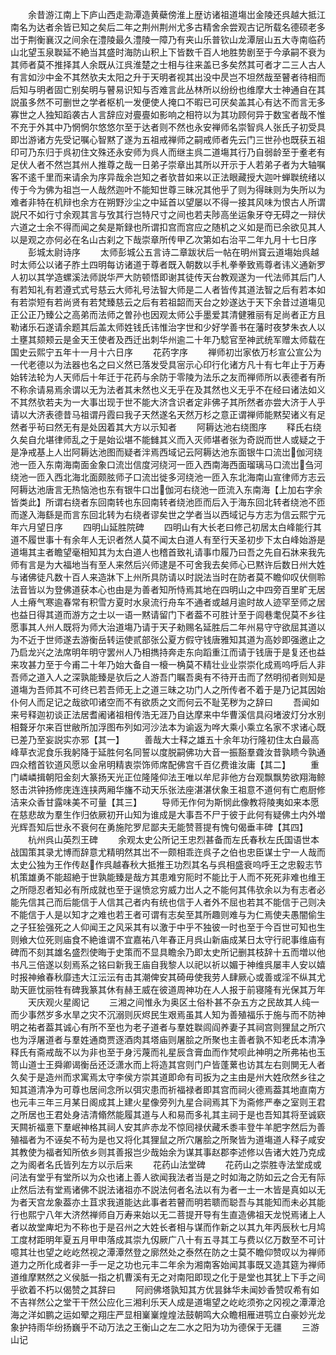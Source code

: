<!-- { "loadSidebar": true } -->
　　余昔游江南上下庐山西走泐潭造黄蘗傍淮上歴访诸祖道塲岀金陵还呉越大抵江南名为达者余皆已知之矣后二年之荆州荆州尤多古精舍余尝观古记所载名德硕老多岀于荆衡襄汉之间余在澧陵最久澧陵一障乃有夹山乐普钦山龙潭层山五大寺南临药山北望玉泉聫延不絶当其盛时海防山积上下皆数千百人地胜势剧至于今承嗣不衰为其师者莫不推择其人余既从江呉淮楚之士相与往来盖已多矣然其可者才二三人古人有言如沙中金不其然欤夫太阳之升于天明者视其出没中昃岂不坦然哉至瞽者待相而后知与明者固亡别矣明与瞽易识知与否难言此丛林所以纷纷也维摩大士神通自在其説虽多然不可删世之学者枢机一发便使人掩口不暇已可厌矣盖其心有达不而言无多寡世之人独知蹈袭古人言辞应对亹亹如影响之相符以为其功顾何异于数宝者哉不惟不充于外其中乃惘惘尔悠悠尔至于达者则不然也永安禅师名崇智呉人张氏子初受具即岀游诸方先受记嘱心智黙了遂为五祖戒禅师之嗣戒师者先云门三世孙也既获五祖印可乃东归于呉初住文殊还永安师为呉人而继主呉二道塲其行乃自弱龄至于耊老有足伏人者不然岂其州人推尊之哉一日弟子崇章出其所以开示于人若弟子者为大轴嘱客不逺千里而来请余为序异哉余岂知之者欤昔如来以正法眼藏授大迦叶蝉聫统绪以传于今为佛为祖岂一人哉然迦叶不能知世尊三昧况其他乎了则为得昧则为失所以为难者非特在机辩也余方在朔野沙尘之中延首以望屡以不得一接其风味为恨古人所谓説尺不如行寸余观其言与攷其行岂特尺寸之间也若夫陟高坐运象牙夺无碍之一辩伏六道之士余不得而闻之矣是斯録也所谓扣宫而宫应之随机之义如是而已余欲见其人以是观之亦何必在名山古刹之下哉崇章所传甲乙次第如右治平二年九月十七日序
　　彭城太尉诗序
　　太师彭城公五言诗二章跋状后一帖在明州寳云道塲始呉越时太师公以诸子胙土四明每访诸道于尊者既入朝数以手札拳拳致焉尊者讳义通新罗人初以其学造螺溪法师説华严大防顿悟即谢其徒传天台教观遂为一代法师其后门人有若知礼有若遵式式号慈云大师礼号法智大师是二人者皆传其道法智之后有若本如有若崇短有若尚贤有若梵臻慈云之后有若祖韶而天台之妙遂达于天下余昔过道塲见正公正乃臻公之高弟而法师之曽孙也因观太师公手墨爱其清健雅丽有足尚者正方且勒诸乐石遂请余题其后盖太师姓钱氏讳惟治字世和少好学善书在藩时夜梦朱衣人以土壅其颏颊云是金天王使者及西迁出刺华州逾二十年乃騐官至神武统军赠太师载在国史云熙宁五年十一月十六日序
　　花药字序
　　禅师初岀家依万杉宣公宣公为一代老德以为法器也名之曰义然已落发受具宻示心印行化诸方凡十有七年止于万寿始转法轮为人天师后十年迁于花药与余防于零陵为法乐之友而禅师所以表德者有所不称余请易焉余谓以无为法者其未然也义无乎在及其然也义无乎不在经曰诸法如义不其然欤若夫为一大事岀现于世不能大济含识者定非佛子其所然者亦尝大济于人乎请以大济表德昔马祖谓丹霞曰我子天然遂名天然万杉之意正谓禅师能黙契诸义有足然者乎茍曰然无有是处因着其大方以示知者
　　阿耨达池右绕图序
　　释氏右绕久矣自允堪律师乱之于是始讼堪不能雠其义而入灭师堪者张为奇説而世人或疑之于是净戒基上人岀阿耨达池图而疑者泮焉西域记云阿耨达池东面银牛口流岀伽河绕池一匝入东南海南面金象口流岀信度河绕河一匝入西南海西面瑠璃马口流岀刍河绕池一匝入西北海北面颇胘师子口流岀徙多河绕池一匝入东北海南山宣律师方志云阿耨达池唐言无热恼池也东有银牛口岀伽河右绕池一匝流入东南海【上加右字余皆类此】所谓右绕者东回南转也东回南转者绕池匝而后入于海东回北转者绕池不匝而遂入海繇是而言东回北转为右绕者谬矣世之学者当以西域记与方志为信云熙宁元年六月望日序
　　四明山延胜院碑
　　四明山有大长老曰修己初居太白峰能行其道不履世事十有余年人无识者然人莫不闻太白道人有至行天圣初步下太白峰始游是道塲其主者瞻望毫相知其为太白道人也稽首致礼请事巾履乃曰吾之先自石牀来我先师有言是为大福地当有至人来然后兴师逮是不可舍我去矣师心已黙许后数日州大姓与诸佛徒凡数十百人来造牀下上州所具防请以时説法当时在防者莫不瞻仰叹伏侧聆法音皆以为登佛道获本心也由是为善者知所恃焉其地在四明山之中四旁百里旷无居人土瘠气寒逾春常有积雪方夏时水泉流行舟车不通者或越月逾时故人迹罕至师之居也益日得其道而游方之士以一语一黙请留门下者葢不可胜计至于闾巷耄倪莫不乡往愿事其人州人既将为师大治道塲乃请于天子勑赐名延胜后二年州易守守欲屈其道以为不近于世师遂去游衡岳转运使贰部张公夏方假守钱唐雅知其道为高妙即强邀止之乃启龙兴之法席明年明守罢州人乃相擕持奔走东向蹈重江而请于钱唐于是复还也益来攻甚力至于今甫二十年乃始大备自一榱一桷莫不精壮业业崇崇化成焉呜呼后人非吾师之道入人之深孰能臻是欤后之人游吾门瞩吾奥有不待开击而了然明彻者则知是道塲为吾师其不可终已若吾师无上之道三昧之功门人之所传者不着于是乃记其因始仆何人而足记之哉欲叩诸空而不有欲质之文而何云不耻芜秽为之辞曰
　　吾闻如来号释迦初谈正法居耆阇诸祖相传浩无涯乃自达摩来中华曹溪信具闷堵波灯分水别相聱牙尔来百世敝所加浮图布列如河沙法本为谕返为哗大乘小乘立名家不求诸心既已差乃至妄説实亦邪【其一】
　　善哉大士释之雄五十余年功行隆初住太白最高峰草衣泥食乐我躬降于延胜何名同誓以度脱嗣佛功大音一振豁羣聋汝昔孰瞆今孰通四众稽首钦道风愿以金帛明精衷崇饰师席配佛宫千百亿费谁汝庸【其二】
　　重门嶙嶙揖朝阳金刻大篆扬天光正位隆隆仰法王唯以牟尼非他方台观飘飘势欲翔海鲸怒击洪钟扬修庑连连挟两厢华旛不动天乐张法座湛湛伏象王祖意不道何有亡庖厨修洁来众香甘露味美不可量【其三】
　　导师无作何为斯悯此像教将陵夷如来本愿在慈悲故为羣生作归依厥初开山知为谁成是大事吾不尸于彼于此何有疑佛土内外増光辉吾知后世永不衰何在勇施陀罗尼鄙夫无能赞菩提有愧句偈垂丰碑【其四】
　　杭州呉山英烈王碑
　　余观太史公所记王忠烈甚备而左氏春秋左氏国语世本战国策其录尤博而辞意尤精明然其岀不一颇相乖迕呉子之伯也忠臣谋士宁一人哉而太史公独为王作传赵作呉越春秋大抵推王功烈其名与呉相盛衰呜呼王之忠毅志节机策雄勇不能超絶于世孰能臻是哉方其患难穷阨时不能比于人而不死死非难也维王之所隠忍者知必有所成就也至于逞愤忿穷威力岀人之不能何其伟欤余以为有志者必能先信其己而后能信于人信其己者内有统也信于人者外不屈也若其不能信于己则决不能信于人是以知才之难也若王者可谓有志矣至其所趣则难与为仁焉使夫愚闇偷生之子狂狯强死之人仰闻王之风采其有以激于中乎不独彼一时也至于今百世可知也生则飨大位死则庙食不絶谁谓不宜嘉祐八年春正月呉山新庙成某日太守行祀事维庙有碑而不刻其雄名盛烈使晦于史策而不显具瞻余乃即太史所记删其枝辞十五而増以他书凡三倍遂以刻焉系之铭曰新我王庙自我黎人以祀以祈以媚于神维呉屡丰人安以嬉时报神飨春秋靡违大江沄沄有击其潮俾安其碕毋使我劳人肆厥心或善或淫不纵其尤助天匪忱丽牲有碑我篆其休有赫王威在彼道周神功在人人报于前寝隆有光保其万年
　　天庆观火星阁记
　　三湘之间惟永为奥区土俗朴甚不杂五方之民故其人纯一而少事然岁多水旱之灾不沉溺则灰烬民生艰焉虽其人知为善殖福乐于施与而不防神明之祐者葢其诚心有所不至也为老子道者与羣姓聫闾阎养妻子其祠宫则狸鼠之所穴也为浮屠道者与羣姓通商贾逐酒肉其塔庙则屠脍之所聚也主善者孰不知老氏本清净释氏有斋戒哉不以为非也至于身污蔑而礼星辰含膏血而作梵呗此神明之所弗祐也玉笥山道士王舜卿谒衡岳还泛潇水而上将造其宫则门户皆蓬蔂也访其左右则閴无人者久矣于是造州而求寓焉太守李侯方崇其道即命有司扳为之主由是州大姓欣然乡往之知其道清净为可尊也居间念所以弭灾患而祈福禄者即其宫而祠火德焉葢其地直南方也元丰三年三月某日阁成其上建火星像旁列九星合祠焉其下为斋修严奉之室则王君之所居也王君处身洁清翛然能履其道与人和易而多礼其主祠于是也吾知其将至诚窽天闗祈福憙下羣岷神格其祠人安其庐赤龙不惊囘禄伏藏禾黍丰登牛羊肥字然后为善殖福者为不诬矣不茍为是也又将化其狸鼠之所穴屠脍之所聚皆为道塲道人释子咸安其教使为福者知所依乡则其善报岂少哉始余为谋其事赵郡李述修以告诸大姓乃克成之为阁者名氏皆列左方以示后来
　　花药山法堂碑
　　花药山之崇胜寺法堂成或问法有堂乎有堂所以为众也诸上善人欲闻我法者当是之时如海之防如云之合无有际止然后法有堂焉诸佛不説法诸祖亦不説法何者名法以有为者一土一木皆是真如以无为者天宫龙象葢亦土苴求我道能达此事者若瞽而明若聩而聪吾与其能知而未必其能行也熙宁八年大济然禅师自万寿来始以无二菩提开导有生直造佛祖天龙悦焉诸上人者以故堂庳圯为不称也于是召州之大姓长者相与谋而作新之以其九年丙辰秋七月鸠工度材距明年夏五月甲申落成其崇九仭厥广八十有五寻其工与费以亿万数至不可计噫其壮也望之屹屹然视之潭潭然登之廓然处之泰然在防之士莫不瞻仰赞叹以为禅师道力之所化成者非一手一足之功也元丰二年余为湘南客始闻其事既又造其筵为禅师道维摩黙然之义侯胝一指之机曹溪有无之对南阳即现之化于是堂也其犹上下手之间乎欲着不朽以偈赞之其辞曰
　　阿阏佛塔孰知其方优昙鉢华未闻妙香赞叹希有如不吉祥然公之堂干干然公应化三湘利乐天人成是道塲望之屹屹须弥之冈视之潭潭沧海之洋如鹏之运如翚之翔庄严显相嶪嶪煌煌法鼓朝鸣大众瞻相雁进鹗立白豪妙光龙象护持雨华纷扬巍乎不动万法之王衡山之左二水之阳为功为德保于无疆
　　三游山记
